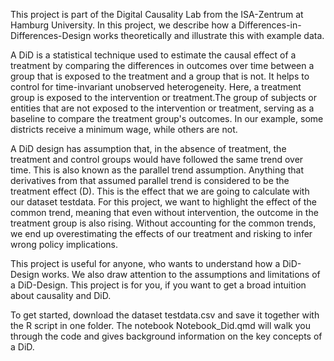 This project is part of the Digital Causality Lab from the ISA-Zentrum at Hamburg University. In this project, we describe how a Differences-in-Differences-Design works theoretically and illustrate this with example data. 


A DiD is a statistical technique used to estimate the causal effect of a treatment by comparing the differences in outcomes over time between a group that is exposed to the treatment and a group that is not. It helps to control for time-invariant unobserved heterogeneity. Here, a treatment group is exposed to the intervention or treatment.The group of subjects or entities that are not exposed to the intervention or treatment, serving as a baseline to compare the treatment group's outcomes. In our example, some districts receive a minimum wage, while others are not.

A DiD design has assumption that, in the absence of treatment, the treatment and control groups would have followed the same trend over time. This is also known as the parallel trend assumption. Anything that derivatives from that assumed parallel trend is considered to be the treatment effect (D). This is the effect that we are going to calculate with our dataset testdata. For this project, we want to highlight the effect of the common trend, meaning that even without intervention, the outcome in the treatment group is also rising. Without accounting for the common trends, we end up overestimating the effects of our treatment and risking to infer wrong policy implications.

This project is useful for anyone, who wants to understand how a DiD-Design works. We also draw attention to the assumptions and limitations of a DiD-Design. This project is for you, if you want to get a 
broad intuition about causality and DiD. 

To get started, download the dataset testdata.csv and save it together with the R script in one folder. The notebook Notebook_Did.qmd will walk you through the code and gives background information on the key concepts of a DiD.
